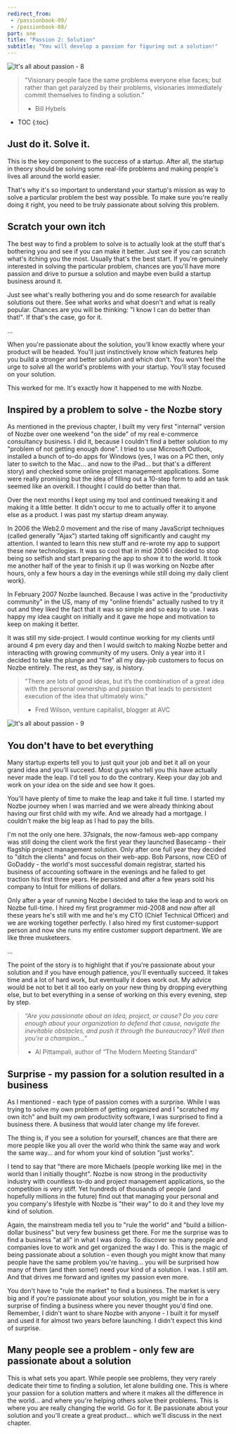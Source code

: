 ```yaml
---
redirect_from:
 - /passionbook-09/
 - /passionbook-08/
part: one
title: "Passion 2: Solution"
subtitle: "You will develop a passion for figuring out a solution!"
---
```


![It's all about passion - 8](/img/passionbook-08.jpg)

>"Visionary people face the same problems everyone else faces; but rather than get paralyzed by their problems, visionaries immediately commit themselves to finding a solution."
>- Bill Hybels

* TOC
{:toc}

## Just do it. Solve it.

This is the key component to the success of a startup. After all, the startup in theory should be solving some real-life problems and making people's lives all around the world easier.

That's why it's so important to understand your startup's mission as way to solve a particular problem the best way possible. To make sure you're really doing it right, you need to be truly passionate about solving this problem.

## Scratch your own itch

The best way to find a problem to solve is to actually look at the stuff that's bothering you and see if you can make it better. Just see if you can scratch what's itching you the most. Usually that's the best start. If you're genuinely interested in solving the particular problem, chances are you'll have more passion and drive to pursue a solution and maybe even build a startup business around it.

Just see what's really bothering you and do some research for available solutions out there. See what works and what doesn't and what is really popular. Chances are you will be thinking: "I know I can do better than that!". If that's the case, go for it.

...

When you're passionate about the solution, you'll know exactly where your product will be headed. You'll just instinctively know which features help you build a stronger and better solution and which don't. You won't feel the urge to solve all the world's problems with your startup. You'll stay focused on your solution.

This worked for me. It's exactly how it happened to me with Nozbe.

## Inspired by a problem to solve - the Nozbe story

As mentioned in the previous chapter, I built my very first "internal" version of Nozbe over one weekend "on the side" of my real e-commerce consultancy business. I did it, because I couldn't find a better solution to my "problem of not getting enough done". I tried to use Microsoft Outlook, installed a bunch of to-do apps for Windows (yes, I was on a PC then, only later to switch to the Mac... and now to the iPad... but that's a different story) and checked some online project management applications. Some were really promising but the idea of filling out a 10-step form to add an task seemed like an overkill. I thought I could do better than that.

Over the next months I kept using my tool and continued tweaking it and making it a little better. It didn't occur to me to actually offer it to anyone else as a product. I was past my startup dream anyway.

In 2006 the Web2.0 movement and the rise of many JavaScript techniques (called generally "Ajax") started taking off significantly and caught my attention. I wanted to learn this new stuff and re-wrote my app to support these new technologies. It was so cool that in mid 2006 I decided to stop being so selfish and start preparing the app to show it to the world. It took me another half of the year to finish it up (I was working on Nozbe after hours, only a few hours a day in the evenings while still doing my daily client work).

In February 2007 Nozbe launched. Because I was active in the "productivity community" in the US, many of my "online friends" actually rushed to try it out and they liked the fact that it was so simple and so easy to use. I was happy my idea caught on initially and it gave me hope and motivation to keep on making it better.

It was still my side-project. I would continue working for my clients until around 4 pm every day and then I would switch to making Nozbe better and interacting with growing community of my users. Only a year into it I decided to take the plunge and "fire" all my day-job customers to focus on Nozbe entirely. The rest, as they say, is history.

>"There are lots of good ideas, but it’s the combination of a great idea with the personal ownership and passion that leads to persistent execution of the idea that ultimately wins."
>- Fred Wilson, venture capitalist, blogger at AVC

![It's all about passion - 9](/img/passionbook-09.jpg)

## You don't have to bet everything

Many startup experts tell you to just quit your job and bet it all on your grand idea and you'll succeed. Most guys who tell you this have actually never made the leap. I'd tell you to do the contrary. Keep your day job and work on your idea on the side and see how it goes.

You'll have plenty of time to make the leap and take it full time. I started my Nozbe journey when I was married and we were already thinking about having our first child with my wife. And we already had a mortgage. I couldn't make the big leap as I had to pay the bills.

I'm not the only one here. 37signals, the now-famous web-app company was still doing the client work the first year they launched Basecamp - their flagship project management solution. Only after one full year they decided to "ditch the clients" and focus on their web-app. Bob Parsons, now CEO of GoDaddy - the world's most successful domain registrar, started his business of accounting software in the evenings and he failed to get traction his first three years. He persisted and after a few years sold his company to Intuit for millions of dollars.

Only after a year of running Nozbe I decided to take the leap and to work on Nozbe full-time. I hired my first programmer mid-2008 and now after all these years he's still with me and he's my CTO (Chief Technical Officer) and we are working together perfectly. I also hired my first customer-support person and now she runs my entire customer support department. We are like three musketeers.

...

The point of the story is to highlight that if you're passionate about your solution and if you have enough patience, you'll eventually succeed. It takes time and a lot of hard work, but eventually it does work out. My advice would be not to bet it all too early on your new thing by dropping everything else, but to bet everything in a sense of working on this every evening, step by step.

>*“Are you passionate about an idea, project, or cause? Do you care enough about your organization to
defend that cause, navigate the inevitable obstacles, and push it through the bureaucracy? Well then
you’re a champion…”*
>- Al Pittampali, author of “The Modern Meeting Standard”

## Surprise - my passion for a solution resulted in a business

As I mentioned - each type of passion comes with a surprise. While I was trying to solve my own problem of getting organized and I "scratched my own itch" and built my own productivity software, I was surprised to find a business there. A business that would later change my life forever.

The thing is, if you see a solution for yourself, chances are that there are more people like you all over the world who think the same way and work the same way... and for whom your kind of solution "just works".

I tend to say that "there are more Michaels (people working like me) in the world than I initially thought". Nozbe is now strong in the productivity industry with countless to-do and project management applications, so the competition is very stiff. Yet hundreds of thousands of people (and hopefully millions in the future) find out that managing your personal and you company's lifestyle with Nozbe is "their way" to do it and they love my kind of solution.

Again, the mainstream media tell you to "rule the world" and "build a billion-dollar business" but very few business get there. For me the surprise was to find a business "at all" in what I was doing. To discover so many people and companies love to work and get organized the way I do. This is the magic of being passionate about a solution - even though you might know that many people have the same problem you're having... you will be surprised how many of them (and then some!) need your kind of a solution. I was. I still am. And that drives me forward and ignites my passion even more.

You don't have to "rule the market" to find a business. The market is very big and if you're passionate about your solution, you might be in for a surprise of finding a business where you never thought you'd find one. Remember, I didn't want to share Nozbe with anyone - I built it for myself and used it for almost two years before launching. I didn't expect this kind of surprise.

## Many people see a problem - only few are passionate about a solution

This is what sets you apart. While people see problems, they very rarely dedicate their time to finding a solution, let alone building one. This is where your passion for a solution matters and where it makes all the difference in the world... and where you're helping others solve their problems. This is where you are really changing the world. Go for it. Be passionate about your solution and you'll create a great product... which we'll discuss in the next chapter.

[Nozbe]: http://Nozbe.com/
[a]: http://mnoz.be/0k
[b]: /passion/
[c]: /its-all-about-passion
[s]: /passion/
[pm]: http://productivemag.com/
[pmpl]: http://productivemag.pl/
[pmjp]: http://productivemag.jp/
[pmes]: http://productivemag.es/
[ps]: /show/
[10]: https://help.nozbe.com/bonus/introduction/